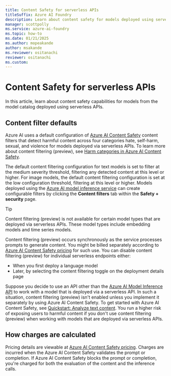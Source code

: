```yaml
---
title: Content Safety for serverless APIs
titleSuffix: Azure AI Foundry
description: Learn about content safety for models deployed using serverless APIs, using Azure AI Foundry.
manager: scottpolly
ms.service: azure-ai-foundry
ms.topic: how-to
ms.date: 01/21/2025
ms.author: mopeakande 
author: msakande
ms.reviewer: ositanachi
reviewer: ositanachi
ms.custom: 
---
```


# Content Safety for serverless APIs

In this article, learn about content safety capabilities for models from the model catalog deployed using serverless APIs.


## Content filter defaults

Azure AI uses a default configuration of [Azure AI Content Safety](/azure/ai-services/content-safety/overview) content filters that detect harmful content across four categories hate, self-harm, sexual, and violence for models deployed via serverless APIs. To learn more about content filtering (preview), see [Harm categories in Azure AI Content Safety](/azure/ai-services/content-safety/concepts/harm-categories).

The default content filtering configuration for text models is set to filter at the medium severity threshold, filtering any detected content at this level or higher. For image models, the default content filtering configuration is set at the low configuration threshold, filtering at this level or higher. Models deployed using the [Azure AI model inference service]() can create configurable filters by clicking the **Content filters** tab within the **Safety + security** page.

> [!TIP]
> Content filtering (preview) is not available for certain model types that are deployed via serverless APIs. These model types include embedding models and time series models.

Content filtering (preview) occurs synchronously as the service processes prompts to generate content. You might be billed separately according to [Azure AI Content Safety pricing](https://azure.microsoft.com/pricing/details/cognitive-services/content-safety/) for such use. You can disable content filtering (preview) for individual serverless endpoints either:

- When you first deploy a language model
- Later, by selecting the content filtering toggle on the deployment details page

Suppose you decide to use an API other than the [Azure AI Model Inference API](/azure/ai-studio/reference/reference-model-inference-api) to work with a model that is deployed via a serverless API. In such a situation, content filtering (preview) isn't enabled unless you implement it separately by using Azure AI Content Safety. To get started with Azure AI Content Safety, see [Quickstart: Analyze text content](/azure/ai-services/content-safety/quickstart-text). You run a higher risk of exposing users to harmful content if you don't use content filtering (preview) when working with models that are deployed via serverless APIs.

## How charges are calculated

Pricing details are viewable at [Azure AI Content Safety pricing](https://azure.microsoft.com/pricing/details/cognitive-services/content-safety/). Charges are incurred when the Azure AI Content Safety validates the prompt or completion. If Azure AI Content Safety blocks the prompt or completion, you're charged for both the evaluation of the content and the inference calls.

